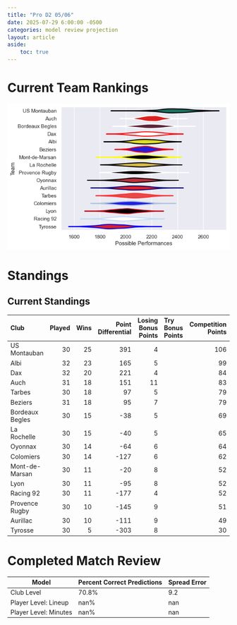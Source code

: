 ```yaml
---  
title: "Pro D2 05/06"  
date: 2025-07-29 6:00:00 -0500  
categories: model review projection  
layout: article  
aside:  
    toc: true  
---
```

# Current Team Rankings


![Club Rankings](plots/rankings_Pro_D2_0506.png)
# Standings

## Current Standings


| Club            |   Played |   Wins |   Point Differential |   Losing Bonus Points | Try Bonus Points   |   Competition Points |
|:----------------|---------:|-------:|---------------------:|----------------------:|:-------------------|---------------------:|
| US Montauban    |       30 |     25 |                  391 |                     4 |                    |                  106 |
| Albi            |       32 |     23 |                  165 |                     5 |                    |                   99 |
| Dax             |       32 |     20 |                  221 |                     4 |                    |                   84 |
| Auch            |       31 |     18 |                  151 |                    11 |                    |                   83 |
| Tarbes          |       30 |     18 |                   97 |                     5 |                    |                   79 |
| Beziers         |       31 |     18 |                   95 |                     7 |                    |                   79 |
| Bordeaux Begles |       30 |     15 |                  -38 |                     5 |                    |                   69 |
| La Rochelle     |       30 |     15 |                  -40 |                     5 |                    |                   65 |
| Oyonnax         |       30 |     14 |                  -64 |                     6 |                    |                   64 |
| Colomiers       |       30 |     14 |                 -127 |                     6 |                    |                   62 |
| Mont-de-Marsan  |       30 |     11 |                  -20 |                     8 |                    |                   52 |
| Lyon            |       30 |     11 |                  -95 |                     8 |                    |                   52 |
| Racing 92       |       30 |     11 |                 -177 |                     4 |                    |                   52 |
| Provence Rugby  |       30 |     10 |                 -145 |                     9 |                    |                   51 |
| Aurillac        |       30 |     10 |                 -111 |                     9 |                    |                   49 |
| Tyrosse         |       30 |      5 |                 -303 |                     8 |                    |                   30 |



# Completed Match Review


| Model | Percent Correct Predictions | Spread Error |
| ------ | ------ | ------ |
| Club Level | 70.8% | 9.2 |
| Player Level: Lineup | nan% | nan |
| Player Level: Minutes | nan% | nan |

